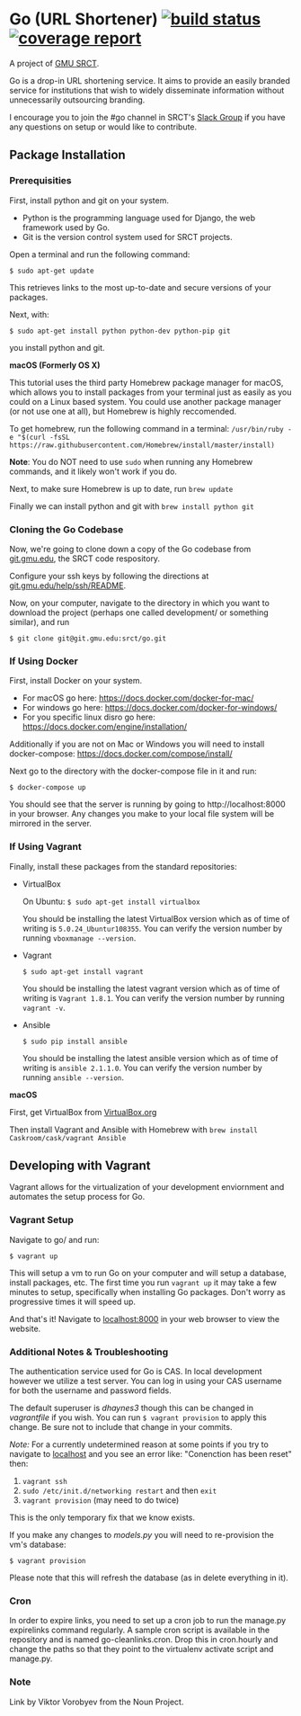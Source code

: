 # Go (URL Shortener) [![build status](https://git.gmu.edu/srct/go/badges/master/build.svg)](https://git.gmu.edu/srct/go/commits/master) [![coverage report](https://git.gmu.edu/srct/go/badges/master/coverage.svg)](https://git.gmu.edu/srct/go/commits/master)



A project of [GMU SRCT](http://srct.gmu.edu).

Go is a drop-in URL shortening service. It aims to provide an easily
branded service for institutions that wish to widely disseminate
information without unnecessarily outsourcing branding.

I encourage you to join the #go channel in SRCT's [Slack Group](http://srct.slack.com) if you have any questions on setup or would like to contribute.

## Package Installation
<legend></legend>

### Prerequisities
First, install python and git on your system.
* Python is the programming language used for Django, the web framework used by Go.
* Git is the version control system used for SRCT projects.

Open a terminal and run the following command:

`$ sudo apt-get update`

This retrieves links to the most up-to-date and secure versions of your packages.

Next, with:

`$ sudo apt-get install python python-dev python-pip git`

you install python and git.

**macOS (Formerly OS X)**

This tutorial uses the third party Homebrew package manager for macOS, which allows you to install packages from your terminal just as easily as you could on a Linux based system. You could use another package manager (or not use one at all), but Homebrew is highly reccomended.

To get homebrew, run the following command in a terminal: `/usr/bin/ruby -e "$(curl -fsSL https://raw.githubusercontent.com/Homebrew/install/master/install)`

**Note**: You do NOT need to use `sudo` when running any Homebrew commands, and it likely won't work if you do.

Next, to make sure Homebrew is up to date, run `brew update`

Finally we can install python and git with `brew install python git`

### Cloning the Go Codebase
Now, we're going to clone down a copy of the Go codebase from [git.gmu.edu](http://git.gmu.edu/srct/go), the SRCT code respository.

Configure your ssh keys by following the directions at [git.gmu.edu/help/ssh/README](http://git.gmu.edu/help/ssh/README).

Now, on your computer, navigate to the directory in which you want to download the project (perhaps one called development/ or something similar), and run

`$ git clone git@git.gmu.edu:srct/go.git`

### If Using Docker
First, install Docker on your system.
* For macOS go here: https://docs.docker.com/docker-for-mac/
* For windows go here: https://docs.docker.com/docker-for-windows/
* For you specific linux disro go here: https://docs.docker.com/engine/installation/

Additionally if you are not on Mac or Windows you will need to install docker-compose: https://docs.docker.com/compose/install/

Next go to the directory with the docker-compose file in it and run:

`$ docker-compose up`

You should see that the server is running by going to http://localhost:8000 in your browser.
Any changes you make to your local file system will be mirrored in the server.

### If Using Vagrant
Finally, install these packages from the standard repositories:
 - VirtualBox

    On Ubuntu:
    `$ sudo apt-get install virtualbox`


    You should be installing the latest VirtualBox version which as of time of writing is `5.0.24_Ubuntur108355`. You can verify the version number by running `vboxmanage --version`.

 - Vagrant

    `$ sudo apt-get install vagrant`

    You should be installing the latest vagrant version which as of time of writing is `Vagrant 1.8.1`. You can verify the version number by running `vagrant -v`.
 - Ansible

    `$ sudo pip install ansible`

    You should be installing the latest ansible version which as of time of writing is `ansible 2.1.1.0`. You can verify the version number by running `ansible --version`.

  **macOS**

  First, get VirtualBox from [VirtualBox.org](https://www.virtualbox.org/wiki/Downloads)

  Then install Vagrant and Ansible with Homebrew with `brew install Caskroom/cask/vagrant Ansible`

## Developing with Vagrant
<legend></legend>
Vagrant allows for the virtualization of your development enviornment and automates the setup process for Go.

### Vagrant Setup
Navigate to go/ and run:

`$ vagrant up`

This will setup a vm to run Go on your computer and will setup a database, install packages, etc. The first time you run `vagrant up` it may take a few minutes to setup, specifically when installing Go packages. Don't worry as progressive times it will speed up.

And that's it! Navigate to [localhost:8000](http://127.0.0.1:8000) in your web browser to view the website.

### Additional Notes & Troubleshooting

The authentication service used for Go is CAS. In local development however we utilize a test server. You can log in using your CAS username for both the username and password fields.

 The default superuser is _dhaynes3_ though this can be changed in _vagrantfile_ if you wish. You can run `$ vagrant provision` to apply this change. Be sure not to include that change in your commits.

*Note:* For a currently undetermined reason at some points if you try to navigate to [localhost](http://127.0.0.1:8000) and you see an error like: "Conenction has been reset" then:
1. `vagrant ssh`
2. `sudo /etc/init.d/networking restart` and then `exit`
3. `vagrant provision` (may need to do twice)

This is the only temporary fix that we know exists.

If you make any changes to _models.py_ you will need to re-provision the vm's database:

`$ vagrant provision`

Please note that this will refresh the database (as in delete everything in it).


### Cron

In order to expire links, you need to set up a cron job to run the manage.py
expirelinks command regularly. A sample cron script is available in the
repository and is named go-cleanlinks.cron. Drop this in cron.hourly and
change the paths so that they point to the virtualenv activate script and
manage.py.


### Note
Link by Viktor Vorobyev from the Noun Project.
